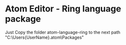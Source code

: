 Atom Editor - Ring language package
===================================

Just Copy the folder atom-language-ring to the next path
"C:\Users\{UserName}\.atom\Packages"

